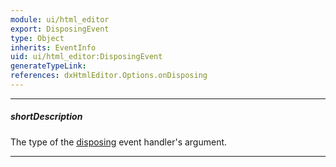 ```yaml
---
module: ui/html_editor
export: DisposingEvent
type: Object
inherits: EventInfo
uid: ui/html_editor:DisposingEvent
generateTypeLink: 
references: dxHtmlEditor.Options.onDisposing
---
```

---
##### shortDescription
The type of the [disposing]({basewidgetpath}/Events/#disposing) event handler's argument.

---
<!-- Description goes here -->